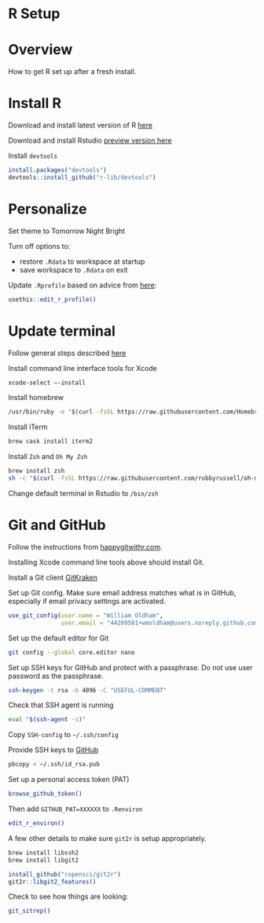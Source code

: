 R Setup
================

# Overview

How to get R set up after a fresh install.

# Install R

Download and install latest version of R
[here](https://cran.r-project.org/)

Download and install Rstudio [preview version
here](https://rstudio.com/products/rstudio/download/preview/)

Install `devtools`

``` r
install.packages("devtools")
devtools::install_github("r-lib/devtools")
```

# Personalize

Set theme to Tomorrow Night Bright

Turn off options to:

  - restore `.Rdata` to workspace at startup
  - save workspace to `.Rdata` on exit

Update `.Rprofile` based on advice from
[here](http://kevinushey.github.io/blog/2015/02/02/rprofile-essentials/):

``` r
usethis::edit_r_profile()
```

# Update terminal

Follow general steps described
[here](https://www.freecodecamp.org/news/how-to-configure-your-macos-terminal-with-zsh-like-a-pro-c0ab3f3c1156/)

Install command line interface tools for Xcode

``` zsh
xcode-select —-install
```

Install homebrew

``` zsh
/usr/bin/ruby -e "$(curl -fsSL https://raw.githubusercontent.com/Homebrew/install/master/install)"
```

Install iTerm

``` zsh
brew cask install iterm2
```

Install `Zsh` and `Oh My Zsh`

``` zsh
brew install zsh
sh -c "$(curl -fsSL https://raw.githubusercontent.com/robbyrussell/oh-my-zsh/master/tools/install.sh)"
```

Change default terminal in Rstudio to `/bin/zsh`

# Git and GitHub

Follow the instructions from
[happygitwithr.com](https://happygitwithr.com/).

Installing Xcode command line tools above should install Git.

Install a Git client [GitKraken](https://www.gitkraken.com/download/mac)

Set up Git config. Make sure email address matches what is in GitHub,
especially if email privacy settings are activated.

``` r
use_git_config(user.name = "William Oldham", 
               user.email = "44209581+wmoldham@users.noreply.github.com")
```

Set up the default editor for Git

``` zsh
git config --global core.editor nano 
```

Set up SSH keys for GitHub and protect with a passphrase. Do not use
user password as the passphrase.

``` zsh
ssh-keygen -t rsa -b 4096 -C "USEFUL-COMMENT"
```

Check that SSH agent is running

``` zsh
eval "$(ssh-agent -s)"
```

Copy `SSH-config` to `~/.ssh/config`

Provide SSH keys to [GitHub](https://github.com/settings/keys)

``` zsh
pbcopy < ~/.ssh/id_rsa.pub
```

Set up a personal access token (PAT)

``` r
browse_github_token()
```

Then add `GITHUB_PAT=XXXXXX` to `.Renviron`

``` r
edit_r_environ()
```

A few other details to make sure `git2r` is setup appropriately.

``` zsh
brew install libssh2
brew install libgit2
```

``` r
install_github("ropensci/git2r")
git2r::libgit2_features()
```

Check to see how things are looking:

``` r
git_sitrep()
```
